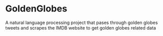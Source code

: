 # GoldenGlobes
A natural language processing project that pases through golden globes tweets and scrapes the IMDB website to get golden globes related data

